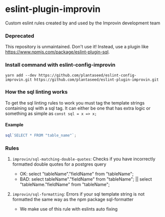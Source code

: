 # eslint-plugin-improvin

Custom eslint rules created by and used by the Improvin development team


### Deprecated

This repository is unmaintained. Don't use it!
Instead, use a plugin like https://www.npmjs.com/package/eslint-plugin-sql. 

### Install command with eslint-config-improvin

`yarn add --dev https://github.com/plantaseed/eslint-config-improvin.git https://github.com/plantaseed/eslint-plugin-improvin.git`

### How the sql linting works

To get the sql linting rules to work you must tag the template strings containing sql with a sql tag.
It can either be one that has extra logic or something as simple as `const sql = x => x;`

#### Example

```javascript
sql`SELECT * FROM "table_name"`;
```

### Rules

1. `improvin/sql-matching-double-quotes`: Checks if you have incorrectly formatted double quotes for a postgres query

   - OK: select "tableName"."fieldName" from "tableName";
   - BAD: select tableName"."fieldName" from "tableName"; || select "tableName."fieldName" from "tableName";

2. `improvin/sql-formatting`: Errors if your sql template string is not formatted the same way as the npm package sql-formatter
   - We make use of this rule with eslints auto fixing
